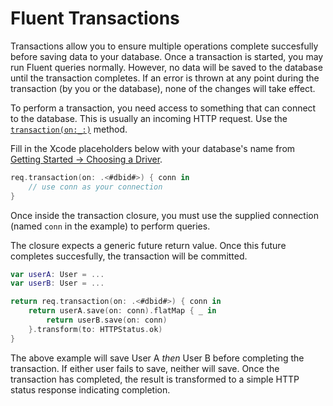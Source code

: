 # Fluent Transactions

Transactions allow you to ensure multiple operations complete succesfully before saving data to your database. Once a transaction is started, you may run Fluent queries normally. However, no data will be saved to the database until the transaction completes. If an error is thrown at any point during the transaction (by you or the database), none of the changes will take effect.

To perform a transaction, you need access to something that can connect to the database. This is usually an incoming HTTP request. Use the [`transaction(on:_:)`](https://api.vapor.codes/fluent/latest/Fluent/Extensions/DatabaseConnectable.html#/s:11DatabaseKit0A11ConnectableP6FluentE11transaction2on_3NIO15EventLoopFutureCyqd_0_GAA0A10IdentifierVyqd__G_AJ10ConnectionQyd__KctAD21TransactionSupportingRd__r0_lF) method.

Fill in the Xcode placeholders below with your database's name from [Getting Started &rarr; Choosing a Driver](getting-started.md#choosing-a-driver).

```swift
req.transaction(on: .<#dbid#>) { conn in
    // use conn as your connection
}
```

Once inside the transaction closure, you must use the supplied connection (named `conn` in the example) to perform queries. 

The closure expects a generic future return value. Once this future completes succesfully, the transaction will be committed. 

```swift
var userA: User = ...
var userB: User = ...

return req.transaction(on: .<#dbid#>) { conn in
    return userA.save(on: conn).flatMap { _ in
        return userB.save(on: conn)
    }.transform(to: HTTPStatus.ok)
}
```

The above example will save User A _then_ User B before completing the transaction. If either user fails to save, neither will save. Once the transaction has completed, the result is transformed to a simple HTTP status response indicating completion.
